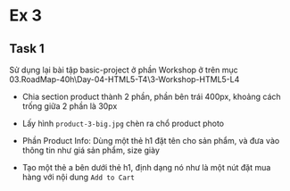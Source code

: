 # Ex 3

## Task 1

Sử dụng lại bài tập basic-project ở phần Workshop ở trên mục 03.RoadMap-40h\Day-04-HTML5-T4\3-Workshop-HTML5-L4


- Chia section product thành 2 phần, phần bên trái 400px, khoảng cách trống giữa 2 phần là 30px

- Lấy hình `product-3-big.jpg` chèn ra chổ product photo
- Phần Product Info: Dùng một thẻ h1 đặt tên cho sản phẩm, và đưa vào thông tin như giá sản phẩm, size giày
- Tạo một thẻ a bên dưới thẻ h1, định dạng nó như là một nút đặt mua hàng với nội dung `Add to Cart`
 
